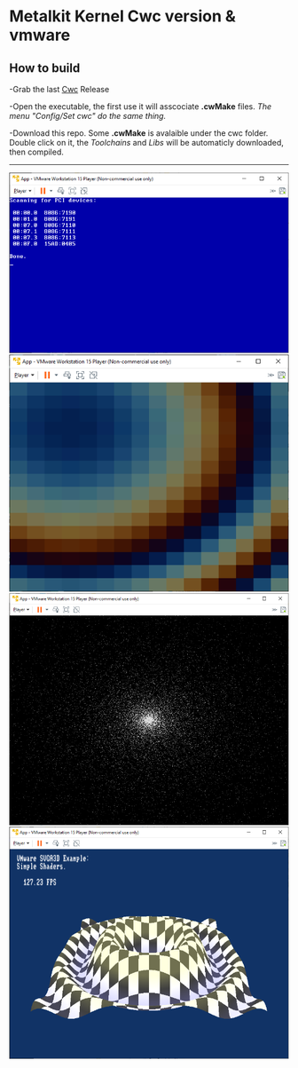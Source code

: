 # Metalkit Kernel Cwc version & vmware

## How to build
-Grab the last [Cwc](https://github.com/VLiance/Cwc/releases) Release

-Open the executable, the first use it will asscociate **.cwMake** files. *The menu "Config/Set cwc" do the same thing.*

-Download this repo. Some **.cwMake** is avalaible under the cwc folder. Double click on it, the *Toolchains* and *Libs* will be automaticly downloaded, then compiled.

***

![ScreenShot](_precompiled/Metalkit/metalkit__scanpci/screen.png)
![ScreenShot](_precompiled/Metalkit/metalkit__vbe-palette/screen.png)
![ScreenShot](_precompiled/Metalkit/metalkit__vbe-simple/screen.png)
![ScreenShot](_precompiled/Metalkit/vmware__simple-shaders/screen.png)


